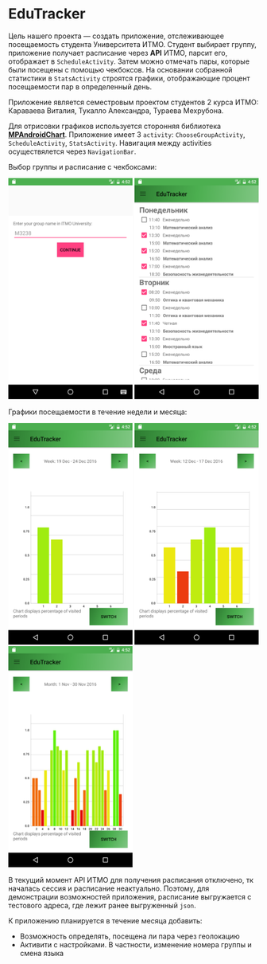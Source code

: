 # EduTracker

Цель нашего проекта — создать приложение, отслеживающее посещаемость студента Университета ИТМО. Студент выбирает группу, приложение получает расписание через **API** ИТМО, парсит его, отображает в `ScheduleActivity`. Затем можно отмечать пары, которые были посещены с помощью чекбоксов. На основании собранной статистики в `StatsActivity` строятся графики, отображающие процент посещаемости пар в определенный день.

Приложение является семестровым проектом студентов 2 курса ИТМО: Караваева Виталия, Тукалло Александра, Тураева Мехрубона.

Для отрисовки графиков используется сторонняя библиотека [**MPAndroidChart**](https://github.com/PhilJay/MPAndroidChart). Приложение имеет 3 `activity`: `ChooseGroupActivity`, `ScheduleActivity`, `StatsActivity`. Навигация между activities осуществялется через `NavigationBar`.

Выбор группы и расписание с чекбоксами:
<p align="center">
<img float="left" src="screnshots/Screenshot_enterGroupName.png" width="250"/>
<img float="left" src="screnshots/Screenshot_schedule.png" width="250"/>
</p>

Графики посещаемости в течение недели и месяца:
<p align="сenter">
<img float="left" src="screnshots/Screenshot_chart1.png" width="250"/>
<img float="left" src="screnshots/Screenshot_chart2.png" width="250"/>
<img float="left" src="screnshots/Screenshot_chart3.png" width="250"/>
</p>

В текущий момент API ИТМО для получения расписания отключено, тк началась сессия и расписание неактуально. Поэтому, для демонстрации возможностей приложения, расписание выгружается с тестового адреса, где лежит ранее выгруженный `json`.

К приложению планируется в течение месяца добавить:
* Возможность определять, посещена ли пара через геолокацию
* Активити с настройками. В частности, изменение номера группы и смена языка